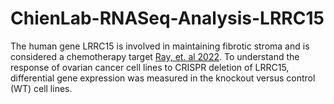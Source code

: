 # ChienLab-RNASeq-Analysis-LRRC15

The human gene LRRC15 is involved in maintaining fibrotic stroma and is considered a chemotherapy target [Ray, et. al 2022](https://aacrjournals.org/cancerres/article/82/9/1675/694702/Exploiting-LRRC15-as-a-Novel-Therapeutic-Target-in). To understand the response of ovarian cancer
cell lines to CRISPR deletion of LRRC15, differential gene expression was measured in the knockout versus control (WT) cell lines.


